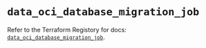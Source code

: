 # `data_oci_database_migration_job`

Refer to the Terraform Registory for docs: [`data_oci_database_migration_job`](https://registry.terraform.io/providers/oracle/oci/6.18.0/docs/data-sources/database_migration_job).
